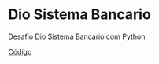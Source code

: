 # Dio Sistema Bancario
Desafio Dio Sistema Bancário com Python

[Código](https://github.com/Dymitryuz/Dio_Sistema_Bancario/blob/main/sistema_bancario.py)
